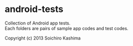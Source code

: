 android-tests
=============

Collection of Android app tests.  
Each folders are pairs of sample app codes and test codes.

Copyright (c) 2013 Soichiro Kashima
